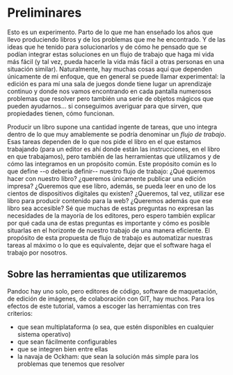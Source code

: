 # Preliminares

Esto es un experimento. Parto de lo que me han enseñado los años que llevo produciendo libros y de los problemas que me he encontrado. Y de las ideas que he tenido para solucionarlos y de cómo he pensado que se podían integrar estas soluciones en un flujo de trabajo que haga mi vida más fácil (y tal vez, pueda hacerle la vida más fácil a otras personas en una situación similar). Naturalmente, hay muchas cosas aquí que dependen únicamente de mi enfoque, que en general se puede llamar experimental: la edición es para mí una sala de juegos donde tiene lugar un aprendizaje continuo y donde nos vamos encontrando en cada pantalla numerosos problemas que resolver pero también una serie de objetos mágicos que pueden ayudarnos... si conseguimos averiguar para que sirven, que propiedades tienen, cómo funcionan.

Producir un libro supone una cantidad ingente de tareas, que uno integra dentro de lo que muy amablemente se podría denominar un _flujo de trabajo_. Esas tareas dependen de lo que nos pide el libro en el que estamos trabajando (para un editor es ahí donde están las instrucciones, en el libro en que trabajamos), pero también de las herramientas que utilizamos y de cómo las integramos en un propósito común. Este propósito común es lo que define --o debería definir-- nuestro flujo de trabajo: ¿Qué queremos hacer con nuestro libro? ¿queremos únicamente publicar una edición impresa? ¿Queremos que ese libro, además, se pueda leer en uno de los cientos de dispositivos digitales qu existen? ¿Queremos, tal vez, utilizar ese libro para producir contenido para la web? ¿Queremos además que ese libro sea accesible? Sé que muchas de estas preguntas no expresan las necesidades de la mayoría de los editores, pero espero también explicar por qué cada una de estas preguntas es importante y cómo es posible situarlas en el horizonte de nuestro trabajo de una manera eficiente. El propósito de esta propuesta de flujo de trabajo es automatizar nuestras tareas al máximo o lo que es equivalente, dejar que el software haga el trabajo por nosotros.

## Sobre las herramientas que utilizaremos

Pandoc hay uno solo, pero editores de código, software de maquetación, de edición de imágenes, de colaboración con GIT, hay muchos. Para los efectos de este tutorial, vamos a escoger las herramientas con tres criterios:
- que sean multiplataforma (o sea, que estén disponibles en cualquier sistema operativo)
- que sean fácilmente configurables
- que se integren bien entre ellas
- la navaja de Ockham: que sean la solución más simple para los problemas que tenemos que resolver
